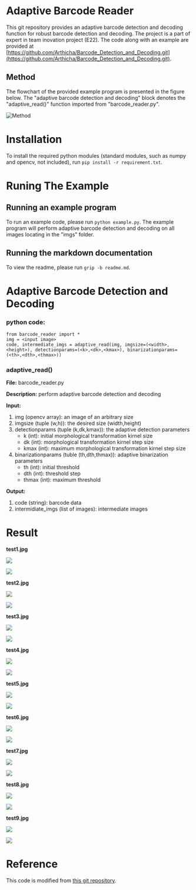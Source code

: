 # Adaptive Barcode Reader

This git repository provides an adaptive barcode detection and decoding function for robust barcode detection and decoding. The project is a part of expert in team inovation project (E22). The code along with an example are provided at [https://github.com/Arthicha/Barcode_Detection_and_Decoding.git](https://github.com/Arthicha/Barcode_Detection_and_Decoding.git).

## Method
The flowchart of the provided example program is presented in the figure below. The "adaptive barcode detection and decoding" block denotes the "adaptive_read()" function imported from "barcode_reader.py".

![](document/method.png "Method")


# Installation 

To install the required python modules (standard modules, such as numpy and opencv, not included), run ` pip install -r requirement.txt `.


# Runing The Example
## Running an example program
To run an example code, please run ` python example.py `. The example program will perform adaptive barcode detection and decoding on all images locating in the "imgs" folder.
## Running the markdown documentation
To view the readme, please run ``` grip -b readme.md ```.

# Adaptive Barcode Detection and Decoding
### python code:
```
from barcode_reader import *
img = <input image>
code, intermediate_imgs = adaptive_read(img, imgsize=(<width>,<height>), detectionparams=(<k>,<dk>,<kmax>), binarizationparams=(<th>,<dth>,<thmax>))
```
### adaptive_read()
**File:** barcode_reader.py

**Description:** perform adaptive barcode detection and decoding

**Input:**
1. img (opencv array): an image of an arbitrary size
2. imgsize (tuple (w,h)): the desired size (width,height)
3. detectionparams (tuple (k,dk,kmax)): the adaptive detection parameters
	- k (int): initial morphological transformation kirnel size
	- dk (int): morphological transformation kirnel step size
	- kmax (int): maximum morphological transformation kirnel step size
4. binarizationparams (tuble (th,dth,thmax)): adaptive binarization parameters
	- th (int): initial threshold
	- dth (int): threshold step
	- thmax (int): maximum threshold

**Output:**
1. code (string): barcode data
2. intermidiate_imgs (list of images): intermediate images

# Result
**test1.jpg**

![](imgs/test1.jpg)

![](results/final/test1_result.jpg)

**test2.jpg**

![](imgs/test2.jpg)

![](results/final/test2_result.jpg)

**test3.jpg**

![](imgs/test3.jpg)

![](results/final/test3_result.jpg)

**test4.jpg**

![](imgs/test4.jpg)

![](results/final/test4_result.jpg)

**test5.jpg**

![](imgs/test5.jpg)

![](results/final/test5_result.jpg)

**test6.jpg**

![](imgs/test6.jpg)

![](results/final/test6_result.jpg)

**test7.jpg**

![](imgs/test7.jpg)

![](results/final/test7_result.jpg)

**test8.jpg**

![](imgs/test8.jpg)

![](results/final/test8_result.jpg)

**test9.jpg**

![](imgs/test9.jpg)

![](results/final/test9_result.jpg)


# Reference
This code is modified from [this git repository](https://github.com/pyxploiter/Barcode-Detection-and-Decoding).
